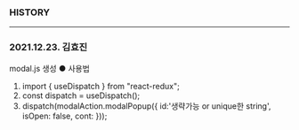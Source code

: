 ### HISTORY

---

### 2021.12.23. 김효진

modal.js 생성
● 사용법

1. import { useDispatch } from "react-redux";
2. const dispatch = useDispatch();
3. dispatch(modalAction.modalPopup({ id:'생략가능 or unique한 string', isOpen: false, cont: <Component /> }));
